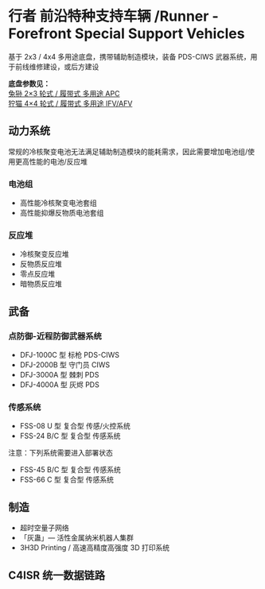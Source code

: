 # 行者 前沿特种支持车辆 /Runner - Forefront Special Support Vehicles

基于 2x3 / 4x4 多用途底盘，携带辅助制造模块，装备 PDS-CIWS 武器系统，用于前线维修建设，或后方建设

**底盘参数见：**  
[兔狲 2×3 轮式 / 履带式 多用途 APC](./2x3%20Multipurpose%20APC%20Family.MD)  
[狞猫 4×4 轮式 / 履带式 多用途 IFV/AFV](./4x4%20Multipurpose%20IFV%20or%20AFV%20Family.md)

## 动力系统

常规的冷核聚变电池无法满足辅助制造模块的能耗需求，因此需要增加电池组/使用更高性能的电池/反应堆

### 电池组

- 高性能冷核聚变电池套组
- 高性能抑爆反物质电池套组

### 反应堆

- 冷核聚变反应堆
- 反物质反应堆
- 零点反应堆
- 暗物质反应堆

## 武备

### 点防御-近程防御武器系统

- DFJ-1000C 型 标枪 PDS-CIWS
- DFJ-2000B 型 守门员 CIWS
- DFJ-3000A 型 棘刺 PDS
- DFJ-4000A 型 灰烬 PDS

### 传感系统

- FSS-08 U 型 复合型 传感/火控系统
- FSS-24 B/C 型 复合型 传感系统

注意：下列系统需要进入部署状态

- FSS-45 B/C 型 复合型 传感系统
- FSS-66 C 型 复合型 传感系统

## 制造

- 超时空量子网络
- 「灰蛊」— 活性金属纳米机器人集群
- 3H3D Printing / 高速高精度高强度 3D 打印系统

## C4ISR 统一数据链路

